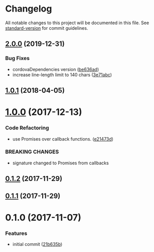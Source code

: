 # Changelog

All notable changes to this project will be documented in this file. See [standard-version](https://github.com/conventional-changelog/standard-version) for commit guidelines.

## [2.0.0](https://github.com/timbru31/cordova-plugin-detect-webview-engine/compare/v1.0.1...v2.0.0) (2019-12-31)


### Bug Fixes

* cordovaDependencies version ([be636ad](https://github.com/timbru31/cordova-plugin-detect-webview-engine/commit/be636ad19c2b3d692c9f2b69697ea259f5501aa5))
* increase line-length limit to 140 chars ([3e71abc](https://github.com/timbru31/cordova-plugin-detect-webview-engine/commit/3e71abc55bf5939c691f62d4d889617cc3350ecb))

<a name="1.0.1"></a>

## [1.0.1](https://github.com/timbru31/cordova-plugin-detect-webview-engine/compare/v1.0.0...v1.0.1) (2018-04-05)

<a name="1.0.0"></a>

# [1.0.0](https://github.com/timbru31/cordova-plugin-detect-webview-engine/compare/v0.1.1...v1.0.0) (2017-12-13)

### Code Refactoring

-   use Promises over callback functions. ([e21473d](https://github.com/timbru31/cordova-plugin-detect-webview-engine/commit/e21473d))

### BREAKING CHANGES

-   signature changed to Promises from callbacks

<a name="0.1.2"></a>

## [0.1.2](https://github.com/timbru31/cordova-plugin-detect-webview-engine/compare/v0.1.1...v0.1.2) (2017-11-29)

<a name="0.1.1"></a>

## [0.1.1](https://github.com/timbru31/cordova-plugin-detect-webview-engine/compare/v0.1.0...v0.1.1) (2017-11-29)

<a name="0.1.0"></a>

# 0.1.0 (2017-11-07)

### Features

-   initial commit ([21b635b](https://github.com/timbru31/cordova-plugin-detect-webview-engine/commit/21b635b))

